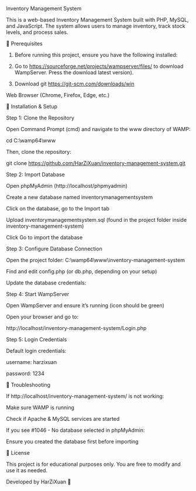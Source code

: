 Inventory Management System

This is a web-based Inventory Management System built with PHP, MySQL, and JavaScript. The system allows users to manage inventory, track stock levels, and process sales.

📌 Prerequisites

1. Before running this project, ensure you have the following installed:

2. Go to <https://sourceforge.net/projects/wampserver/files/> to download WampServer. Press the download latest version).

3. Download git <https://git-scm.com/downloads/win>


Web Browser (Chrome, Firefox, Edge, etc.)

🚀 Installation & Setup

Step 1: Clone the Repository

Open Command Prompt (cmd) and navigate to the www directory of WAMP:

cd C:\wamp64\www

Then, clone the repository:

git clone https://github.com/HarZiXuan/inventory-management-system.git

Step 2: Import Database

Open phpMyAdmin (http://localhost/phpmyadmin)

Create a new database named inventorymanagementsystem

Click on the database, go to the Import tab

Upload inventorymanagementsystem.sql (found in the project folder inside inventory-management-system)

Click Go to import the database

Step 3: Configure Database Connection

Open the project folder: C:\wamp64\www\inventory-management-system

Find and edit config.php (or db.php, depending on your setup)

Update the database credentials:

<?php
$servername = "localhost";
$username = "root";
$password = "";
$dbname = "inventorymanagementsystem";
?>

Step 4: Start WampServer

Open WampServer and ensure it’s running (icon should be green)

Open your browser and go to:

http://localhost/inventory-management-system/Login.php

Step 5: Login Credentials

Default login credentials:

username: harzixuan

password: 1234

🔧 Troubleshooting

If http://localhost/inventory-management-system/ is not working:

Make sure WAMP is running

Check if Apache & MySQL services are started

If you see #1046 - No database selected in phpMyAdmin:

Ensure you created the database first before importing

📜 License

This project is for educational purposes only. You are free to modify and use it as needed.

Developed by HarZiXuan 🚀
